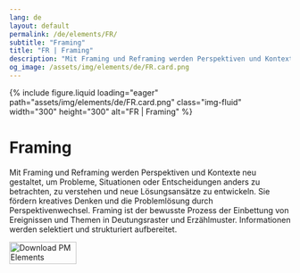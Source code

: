 ```yaml
---
lang: de
layout: default
permalink: /de/elements/FR/
subtitle: "Framing"
title: "FR | Framing"
description: "Mit Framing und Reframing werden Perspektiven und Kontexte neu gestaltet, um Probleme, Situationen oder Entscheidungen anders zu betrachten, zu verstehen  und neue Lösungsansätze zu entwickeln. Sie fördern kreatives Denken und die Problemlösung durch Perspektivenwechsel. Framing ist der bewusste Prozess der Einbettung von Ereignissen und Themen in Deutungsraster und Erzählmuster. Informationen werden selektiert und strukturiert aufbereitet."
og_image: /assets/img/elements/de/FR.card.png
---
```


{% include figure.liquid loading="eager" path="assets/img/elements/de/FR.card.png" class="img-fluid" width="300" height="300" alt="FR | Framing" %}

# Framing

Mit Framing und Reframing werden Perspektiven und Kontexte neu gestaltet, um Probleme, Situationen oder Entscheidungen anders zu betrachten, zu verstehen  und neue Lösungsansätze zu entwickeln. Sie fördern kreatives Denken und die Problemlösung durch Perspektivenwechsel. Framing ist der bewusste Prozess der Einbettung von Ereignissen und Themen in Deutungsraster und Erzählmuster. Informationen werden selektiert und strukturiert aufbereitet.

<a href="https://apps.apple.com/app/apple-store/id6738084498?pt=127441684&ct=website&mt=8">
  <img src="{{ "assets/img/en/appstore.png" | relative_url }}" width="120" height="40" alt="Download PM Elements">
</a>

